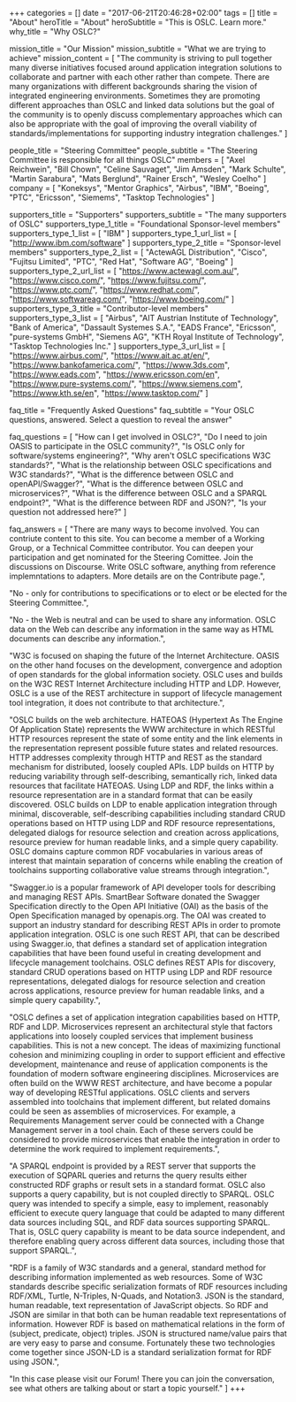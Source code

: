 +++
categories = []
date = "2017-06-21T20:46:28+02:00"
tags = []
title = "About"
heroTitle = "About"
heroSubtitle = "This is OSLC. Learn more."
why_title = "Why OSLC?"

mission_title = "Our Mission"
mission_subtitle = "What we are trying to achieve"
mission_content = [
  "The community is striving to pull together many diverse initiatives focused around application integration solutions to collaborate and partner with each other rather than compete. There are many organizations with different backgrounds sharing the vision of integrated engineering environments. Sometimes they are promoting different approaches than OSLC and linked data solutions but the goal of the community is to openly discuss complementary approaches which can also be appropriate with the goal of improving the overall viability of standards/implementations for supporting industry integration challenges."
]

people_title = "Steering Committee"
people_subtitle = "The Steering Committee is responsible for all things OSLC"
members = [
  "Axel Reichwein",
  "Bill Chown",
  "Celine Sauvaget",
  "Jim Amsden",
  "Mark Schulte",
  "Martin Sarabura",
  "Mats Berglund",
  "Rainer Ersch",
  "Wesley Coelho"
]
company = [
  "Koneksys",
  "Mentor Graphics",
  "Airbus",
  "IBM",
  "Boeing",
  "PTC",
  "Ericsson",
  "Siemems",
  "Tasktop Technologies"
]

supporters_title = "Supporters"
supporters_subtitle = "The many supporters of OSLC"
supporters_type_1_title = "Foundational Sponsor-level members"
supporters_type_1_list = [
  "IBM"
]
supporters_type_1_url_list = [
  "http://www.ibm.com/software"
]
supporters_type_2_title = "Sponsor-level members"
supporters_type_2_list = [
  "ActewAGL Distribution",
  "Cisco",
  "Fujitsu Limited",
  "PTC",
  "Red Hat",
  "Software AG",
  "Boeing"
]
supporters_type_2_url_list = [
  "https://www.actewagl.com.au/",
  "https://www.cisco.com/",
  "https://www.fujitsu.com/",
  "https://www.ptc.com/",
  "https://www.redhat.com/",
  "https://www.softwareag.com/",
  "https://www.boeing.com/"
]
supporters_type_3_title = "Contributor-level members"
supporters_type_3_list = [
  "Airbus",
  "AIT Austrian Institute of Technology",
  "Bank of America",
  "Dassault Systemes S.A.",
  "EADS France",
  "Ericsson",
  "pure-systems GmbH",
  "Siemens AG",
  "KTH Royal Institute of Technology",
  "Tasktop Technologies Inc."
]
supporters_type_3_url_list = [
  "https://www.airbus.com/",
  "https://www.ait.ac.at/en/",
  "https://www.bankofamerica.com/",
  "https://www.3ds.com",
  "https://www.eads.com",
  "https://www.ericsson.com/en",
  "https://www.pure-systems.com/",
  "https://www.siemens.com",
  "https://www.kth.se/en",
  "https://www.tasktop.com/"
]

faq_title = "Frequently Asked Questions"
faq_subtitle = "Your OSLC questions, answered. Select a question to reveal the answer"

faq_questions = [
  "How can I get involved in OSLC?",
  "Do I need to join OASIS to participate in the OSLC community?",
  "Is OSLC only for software/systems engineering?",
  "Why aren't OSLC specifications W3C standards?",
  "What is the relationship between OSLC specifications and W3C standards?",
  "What is the difference between OSLC and openAPI/Swagger?",
  "What is the difference between OSLC and microservices?",
  "What is the difference between OSLC and a SPARQL endpoint?",
  "What is the difference between RDF and JSON?",
  "Is your question not addressed here?"
]

faq_answers = [
  "There are many ways to become involved. You can contriute content to this site. You can become a member of a Working Group, or a Technical Committee contributor. You can deepen your participation and get nominated for the Steering Comittee. Join the discussions on Discourse. Write OSLC software, anything from reference implemntations to adapters. More details are on the Contribute page.",
  
  "No - only for contributions to specifications or to elect or be elected for the Steering Committee.",
  
  "No - the Web is neutral and can be used to share any information. OSLC data on the Web can describe any information in the same way as HTML documents can describe any information.",
  
  "W3C is focused on shaping the future of the Internet Architecture. OASIS on the other hand focuses on the development, convergence and adoption of open standards for the global information society. OSLC uses and builds on the W3C REST Internet Architecture including HTTP and LDP. However, OSLC is a use of the REST architecture in support of lifecycle management tool integration, it does not contribute to that architecture.",
  
  "OSLC builds on the web architecture. HATEOAS (Hypertext As The Engine Of Application State) represents the WWW architecture in which RESTful HTTP resources represent the state of some entity and the link elements in the representation represent possible future states and related resources. HTTP addresses complexity through HTTP and REST as the standard mechanism for distributed, loosely coupled APIs. LDP builds on HTTP by reducing variability through self-describing, semantically rich, linked data resources that facilitate HATEOAS. Using LDP and RDF, the links within a resource representation are in a standard format that can be easily discovered. OSLC builds on LDP to enable application integration through minimal, discoverable, self-describing capabilities including standard CRUD operations based on HTTP using LDP and RDF resource representations, delegated dialogs for resource selection and creation across applications, resource preview for human readable links, and a simple query capability. OSLC domains capture common RDF vocabularies in various areas of interest that maintain separation of concerns while enabling the creation of toolchains supporting collaborative value streams through integration.",
  
  "Swagger.io is a popular framework of API developer tools for describing and managing REST APIs. SmartBear Software donated the Swagger Specification directly to the Open API Initiative (OAI) as the basis of the Open Specification managed by openapis.org. The  OAI was created to support an industry standard for describing REST APIs in order to promote application integration. OSLC is one such REST API, that can be described using Swagger.io, that defines a standard set of application integration capabilities that have been found useful in creating development and lifecycle management toolchains. OSLC defines REST APIs for discovery, standard CRUD operations based on HTTP using LDP and RDF resource representations, delegated dialogs for resource selection and creation across applications, resource preview for human readable links, and a simple query capability.",

  "OSLC defines a set of application integration capabilities based on HTTP, RDF and LDP. Microservices represent an architectural style that factors applications into loosely coupled services that implement business capabilities. This is not a new concept. The ideas of maximizing functional cohesion and minimizing coupling in order to support efficient and effective development, maintenance and reuse of application components is the foundation of modern software engineering disciplines. Microservices are often build on the WWW REST architecture, and have become a popular way of developing RESTful applications. OSLC clients and servers assembled into toolchains that implement different, but related domains could be seen as assemblies of microservices. For example, a Requirements Management server could be connected with a Change Management server in a tool chain. Each of these servers could be considered to provide microservices that enable the integration in order to determine the work required to implement requirements.",

  "A SPARQL endpoint is provided by a REST server that supports the execution of SQPARL queries and returns the query results either constructed RDF graphs or result sets in a standard format. OSLC also supports a query capability, but is not coupled directly to SPARQL. OSLC query was intended to specify a simple, easy to implement, reasonably efficient to execute query language that could be adapted to many different data sources including SQL, and RDF data sources supporting SPARQL. That is, OSLC query capability is meant to be data source independent, and therefore enabling query across different data sources, including those that support SPARQL.",

  "RDF is a family of W3C standards and a general, standard method for describing information implemented as web resources. Some of W3C standards describe specific serialization formats of RDF resources including RDF/XML, Turtle, N-Triples, N-Quads, and Notation3. JSON is the standard, human readable, text representation of JavaScript objects. So RDF and JSON are similar in that both can be human readable text representations of information. However RDF is based on mathematical relations in the form of (subject, predicate, object) triples. JSON is structured name/value pairs that are very easy to parse and consume. Fortunately these two technologies come together since JSON-LD is a standard serialization format for RDF using JSON.",

  "In this case please visit our Forum! There you can join the conversation, see what others are talking about or start a topic yourself."
]
+++
